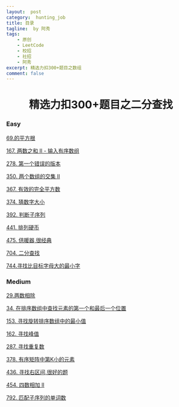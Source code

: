 ```yaml
---
layout:  post
category:  hunting_job
title: 目录
tagline:  by 阿秀
tags:
    - 原创
    - LeetCode
    - 校招
    - 社招
    - 阿秀
excerpt: 精选力扣300+题目之数组
comment: false
---
```




<h1 align="center">精选力扣300+题目之二分查找</h1>

<p id="easy"></p>

### Easy

[69.的平方根](Doc/Knowledge/算法/LeetCode题解/total/06-二分查找/easy/easy.md#的平方根)

[167. 两数之和 II - 输入有序数组](Doc/Knowledge/算法/LeetCode题解/total/06-二分查找/easy/easy.md#两数之和)

[278. 第一个错误的版本](Doc/Knowledge/算法/LeetCode题解/total/06-二分查找/easy/easy.md#第一个错误的版本)

[350. 两个数组的交集 II](Doc/Knowledge/算法/LeetCode题解/total/06-二分查找/easy/easy.md#两个数组的交集)

[367. 有效的完全平方数](Doc/Knowledge/算法/LeetCode题解/total/06-二分查找/easy/easy.md#有效的完全平方数)

[374. 猜数字大小](Doc/Knowledge/算法/LeetCode题解/total/06-二分查找/easy/easy.md#猜数字大小)

[392. 判断子序列](Doc/Knowledge/算法/LeetCode题解/total/06-二分查找/easy/easy.md#判断子序列)

[441. 排列硬币](Doc/Knowledge/算法/LeetCode题解/total/06-二分查找/easy/easy.md#排列硬币)

[475. 供暖器,很经典](Doc/Knowledge/算法/LeetCode题解/total/06-二分查找/easy/easy.md#供暖器)

[704. 二分查找](Doc/Knowledge/算法/LeetCode题解/total/06-二分查找/easy/easy.md#二分查找)

[744.寻找比目标字母大的最小字](Doc/Knowledge/算法/LeetCode题解/total/06-二分查找/easy/easy.md#寻找比目标字母大的最小字)

<p id="medium"></p>

### Medium

[29.两数相除](Doc/Knowledge/算法/LeetCode题解/total/06-二分查找/medium/medium.md#两数相除)

[34. 在排序数组中查找元素的第一个和最后一个位置](Doc/Knowledge/算法/LeetCode题解/total/06-二分查找/medium/medium.md#在排序数组中查找元素的第一个和最后一个位置)

[153. 寻找旋转排序数组中的最小值](Doc/Knowledge/算法/LeetCode题解/total/06-二分查找/medium/medium.md#寻找旋转排序数组中的最小值)

[162. 寻找峰值](Doc/Knowledge/算法/LeetCode题解/total/06-二分查找/medium/medium.md#寻找峰值)

[287. 寻找重复数](Doc/Knowledge/算法/LeetCode题解/total/06-二分查找/medium/medium.md#寻找重复数)

[378. 有序矩阵中第K小的元素](Doc/Knowledge/算法/LeetCode题解/total/06-二分查找/medium/medium.md#有序矩阵中第小的元素)

[436. 寻找右区间,很好的题](Doc/Knowledge/算法/LeetCode题解/total/06-二分查找/medium/medium.md#寻找右区间)

[454. 四数相加 II](Doc/Knowledge/算法/LeetCode题解/total/06-二分查找/medium/medium.md#四数相加)

[792. 匹配子序列的单词数](Doc/Knowledge/算法/LeetCode题解/total/06-二分查找/medium/medium.md#匹配子序列的单词数)

